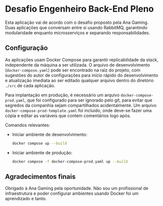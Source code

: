 # Desafio Engenheiro Back-End Pleno

Esta aplicação vai de acordo com o desafio proposto pela Ana Gaming. Duas aplicações que conversam entre si usando RabbitMQ, garantindo modularidade enquanto microsserviços e separando responsabilidades.

## Configuração

As aplicações usam Docker Compose para garantir replicabilidade da stack, independente da máquina a ser utilizada. O arquivo de desenvolvimento (`docker-compose.yaml`) pode ser encontrado na raiz do projeto, com sugestões do autor de configurações para início rápido do desenvolvimento e atualização imediata ao ser editado qualquer arquivo dentro do diretório `./src` de cada aplicação.

Para implantação em produção, é necessário um arquivo `docker-compose-prod.yaml`, que foi configurado para ser ignorado pelo git, para evitar que segredos da companhia sejam compartilhados acidentalmente. Um arquivo `docker-compose-prod-template.yaml` foi incluido, onde deve-se fazer uma cópia e editar as variáveis que contem comentários logo após.

Comandos relevantes:

- Iniciar ambiente de desenvolvimento:
  ```bash
  docker compose up --build
  ```

- Iniciar ambiente de produção:
  ```bash
  docker compose -f docker-compose-prod.yaml up --build
  ```

## Agradecimentos finais

Obrigado à Ana Gaming pela oportunidade. Não sou um profissional de infraestrutura e poder configurar ambientes usando Docker foi um aprendizado e tanto.